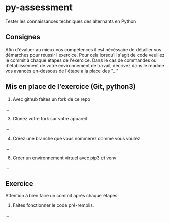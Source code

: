 # py-assessment
Tester les connaissances techniques des alternants en Python

## Consignes
Afin d'évaluer au mieux vos compétences il est nécéssaire de détailler vos démarches pour réussir l'exercice.
Pour cela lorsqu'il s'agit de code veuillez le commit à chaque étapes de l'exercice.
Dans le cas de commandes ou d'établissement de votre environnement de travail, décrivez dans le readme vos avancés en-dessous de l'étape à la place des "..."

## Mis en place de l'exercice (Git, python3)
1. Avec github faites un fork de ce repo

  ...
   
3. Clonez votre fork sur votre appareil
   
  ...
   
4. Créez une branche que vous nommerez comme vous voulez

  ...

6. Créer un environnement virtuel avec pip3 et venv

  ...

## Exercice
Attention à bien faire un commit après chaque étapes
1. Faites fonctionner le code pré-remplis.

...



